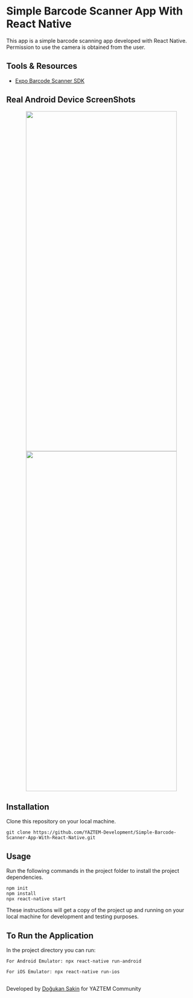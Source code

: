 # Simple Barcode Scanner App With React Native

This app is a simple barcode scanning app developed with React Native. Permission to use the camera is obtained from the user. 

## Tools & Resources
- [Expo Barcode Scanner SDK](https://docs.expo.dev/versions/latest/sdk/bar-code-scanner/)

## Real Android Device ScreenShots
<div align="center">
<img src="https://user-images.githubusercontent.com/86911611/196056223-69476610-9ff8-47fe-8190-d64466ec4998.jpg" width="400" height="900" /><img/>
<img src="https://user-images.githubusercontent.com/86911611/196056241-b8a50854-1576-46ce-849e-5dbaffaa9d19.jpg" width="400" height="900" /><img/>
</div>

## Installation

Clone this repository on your local machine.

```
git clone https://github.com/YAZTEM-Development/Simple-Barcode-Scanner-App-With-React-Native.git
```


## Usage

Run the following commands in the project folder to install the project dependencies.

```
npm init
npm install
npx react-native start
```
These instructions will get a copy of the project up and running on your local machine for development and testing purposes.

## To Run the Application
In the project directory you can run:

```
For Android Emulator: npx react-native run-android
```

```
For iOS Emulator: npx react-native run-ios
```
## 
Developed by [Doğukan Sakin](https://github.com/DogukanSakin) for YAZTEM Community
